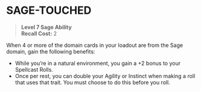 ﻿---
tags:
  - Ability
  - CharacterOption
name: 'SAGE-TOUCHED'
level: 7
domain: 'Sage'
type: 'Ability'
recall: '2'
description: 'When 4 or more of the domain cards in your loadout are from the Sage domain, gain the following benefits:

- While you’re in a natural environment, you gain a +2 bonus to your Spellcast Rolls.
- Once per rest, you can double your Agility or Instinct when making a roll that uses that trait. You must choose to do this before you roll.'
---
# SAGE-TOUCHED

> **Level 7 Sage Ability**  
> **Recall Cost:** 2

When 4 or more of the domain cards in your loadout are from the Sage domain, gain the following benefits:

- While you’re in a natural environment, you gain a +2 bonus to your Spellcast Rolls.
- Once per rest, you can double your Agility or Instinct when making a roll that uses that trait. You must choose to do this before you roll.
